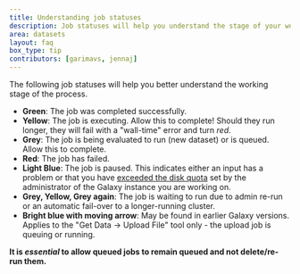 ```yaml
---
title: Understanding job statuses
description: Job statuses will help you understand the stage of your working.
area: datasets
layout: faq
box_type: tip
contributors: [garimavs, jennaj]
---
```


The following job statuses will help you better understand the working stage of the process.

- **Green**: The job was completed successfully.
- **Yellow**: The job is executing. Allow this to complete! Should they run longer, they will fail with a "wall-time" error and turn _red_.
- **Grey**: The job is being evaluated to run (new dataset) or is queued. Allow this to complete.
- **Red**: The job has failed.
- **Light Blue**: The job is paused. This indicates either an input has a problem or that you have [exceeded the disk quota](https://galaxyproject.org/main/#user-data-and-job-quotas) set by the administrator of the Galaxy instance you are working on.
- **Grey, Yellow, Grey again**: The job is waiting to run due to admin re-run or an automatic fail-over to a longer-running cluster.
- **Bright blue with moving arrow**: May be found in earlier Galaxy versions. Applies to the "Get Data → Upload File" tool only - the upload job is queuing or running.

**It is _essential_ to allow queued jobs to remain queued and not delete/re-run them.**
